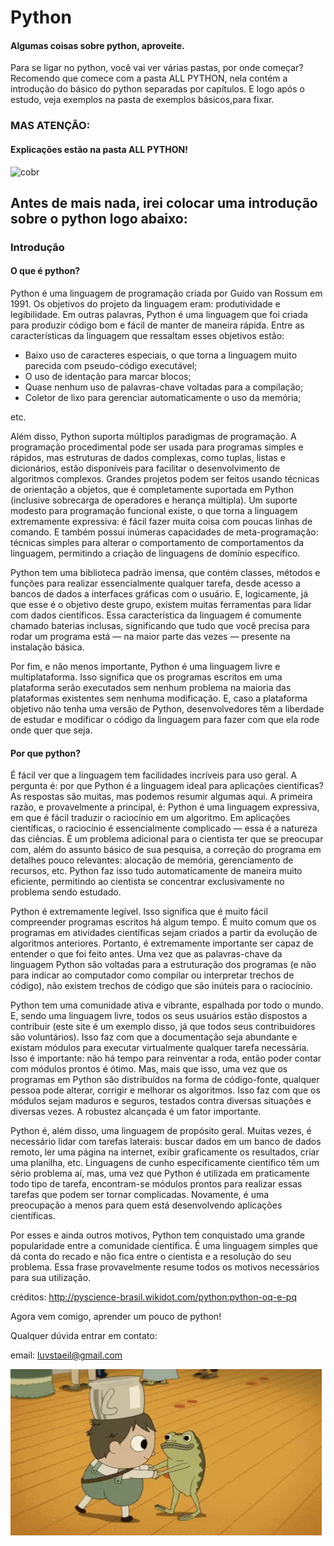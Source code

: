 # Python

#### Algumas coisas sobre python, aproveite.
Para se ligar no python, você vai ver várias pastas, por onde começar?
Recomendo que comece com a pasta ALL PYTHON, nela contém a introdução do básico do python separadas por capítulos.
E logo após o estudo, veja exemplos na pasta de exemplos básicos,para fixar.

### MAS ATENÇÃO:
#### Explicações estão na pasta ALL PYTHON!


![cobr](https://github.com/pizza2u/Python/blob/master/images/source.gif)

## Antes de mais nada, irei colocar uma introdução sobre o python logo abaixo: 
### Introdução
#### O que é python?
Python é uma linguagem de programação criada por Guido van Rossum em 1991. Os objetivos do projeto da linguagem eram: produtividade e legibilidade. Em outras palavras, Python é uma linguagem que foi criada para produzir código bom e fácil de manter de maneira rápida. Entre as características da linguagem que ressaltam esses objetivos estão:

- Baixo uso de caracteres especiais, o que torna a linguagem muito parecida com pseudo-código executável;
- O uso de identação para marcar blocos;
- Quase nenhum uso de palavras-chave voltadas para a compilação;
- Coletor de lixo para gerenciar automaticamente o uso da memória;

etc.

Além disso, Python suporta múltiplos paradigmas de programação. A programação procedimental pode ser usada para programas simples e rápidos, mas estruturas de dados complexas, como tuplas, listas e dicionários, estão disponíveis para facilitar o desenvolvimento de algoritmos complexos. Grandes projetos podem ser feitos usando técnicas de orientação a objetos, que é completamente suportada em Python (inclusive sobrecarga de operadores e herança múltipla). Um suporte modesto para programação funcional existe, o que torna a linguagem extremamente expressiva: é fácil fazer muita coisa com poucas linhas de comando. E também possui inúmeras capacidades de meta-programação: técnicas simples para alterar o comportamento de comportamentos da linguagem, permitindo a criação de linguagens de domínio específico.

Python tem uma biblioteca padrão imensa, que contém classes, métodos e funções para realizar essencialmente qualquer tarefa, desde acesso a bancos de dados a interfaces gráficas com o usuário. E, logicamente, já que esse é o objetivo deste grupo, existem muitas ferramentas para lidar com dados científicos. Essa característica da linguagem é comumente chamado baterias inclusas, significando que tudo que você precisa para rodar um programa está — na maior parte das vezes — presente na instalação básica.

Por fim, e não menos importante, Python é uma linguagem livre e multiplataforma. Isso significa que os programas escritos em uma plataforma serão executados sem nenhum problema na maioria das plataformas existentes sem nenhuma modificação. E, caso a plataforma objetivo não tenha uma versão de Python, desenvolvedores têm a liberdade de estudar e modificar o código da linguagem para fazer com que ela rode onde quer que seja.

#### Por que python?
É fácil ver que a linguagem tem facilidades incríveis para uso geral. A pergunta é: por que Python é a linguagem ideal para aplicações científicas? As respostas são muitas, mas podemos resumir algumas aqui. A primeira razão, e provavelmente a principal, é: Python é uma linguagem expressiva, em que é fácil traduzir o raciocínio em um algoritmo. Em aplicações científicas, o raciocínio é essencialmente complicado — essa é a natureza das ciências. É um problema adicional para o cientista ter que se preocupar com, além do assunto básico de sua pesquisa, a correção do programa em detalhes pouco relevantes: alocação de memória, gerenciamento de recursos, etc. Python faz isso tudo automaticamente de maneira muito eficiente, permitindo ao cientista se concentrar exclusivamente no problema sendo estudado.

Python é extremamente legível. Isso significa que é muito fácil compreender programas escritos há algum tempo. É muito comum que os programas em atividades científicas sejam criados a partir da evolução de algoritmos anteriores. Portanto, é extremamente importante ser capaz de entender o que foi feito antes. Uma vez que as palavras-chave da linguagem Python são voltadas para a estruturação dos programas (e não para indicar ao computador como compilar ou interpretar trechos de código), não existem trechos de código que são inúteis para o raciocínio.

Python tem uma comunidade ativa e vibrante, espalhada por todo o mundo. E, sendo uma linguagem livre, todos os seus usuários estão dispostos a contribuir (este site é um exemplo disso, já que todos seus contribuidores são voluntários). Isso faz com que a documentação seja abundante e existam módulos para executar virtualmente qualquer tarefa necessária. Isso é importante: não há tempo para reinventar a roda, então poder contar com módulos prontos é ótimo. Mas, mais que isso, uma vez que os programas em Python são distribuídos na forma de código-fonte, qualquer pessoa pode alterar, corrigir e melhorar os algoritmos. Isso faz com que os módulos sejam maduros e seguros, testados contra diversas situações e diversas vezes. A robustez alcançada é um fator importante.

Python é, além disso, uma linguagem de propósito geral. Muitas vezes, é necessário lidar com tarefas laterais: buscar dados em um banco de dados remoto, ler uma página na internet, exibir graficamente os resultados, criar uma planilha, etc. Linguagens de cunho especificamente científico têm um sério problema aí, mas, uma vez que Python é utilizada em praticamente todo tipo de tarefa, encontram-se módulos prontos para realizar essas tarefas que podem ser tornar complicadas. Novamente, é uma preocupação a menos para quem está desenvolvendo aplicações científicas.

Por esses e ainda outros motivos, Python tem conquistado uma grande popularidade entre a comunidade científica. É uma linguagem simples que dá conta do recado e não fica entre o cientista e a resolução do seu problema. Essa frase provavelmente resume todos os motivos necessários para sua utilização.

créditos: http://pyscience-brasil.wikidot.com/python:python-oq-e-pq

Agora vem comigo, aprender um pouco de python!

Qualquer dúvida entrar em contato:

email: luvstaeil@gmail.com

![gif](https://github.com/pizza2u/Python/blob/master/images/tenor.gif)
